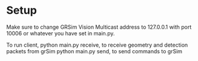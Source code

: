# Setup
Make sure to change GRSim Vision Multicast address to 127.0.0.1 with port 10006 or whatever you have set in main.py.

To run client, 
python main.py receive, to receive geometry and detection packets from grSim
python main.py send, to send commands to grSim
